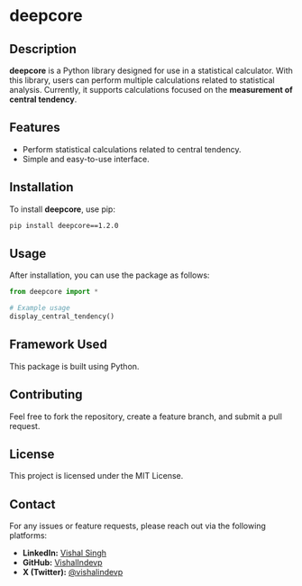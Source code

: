 # deepcore

## Description
**deepcore** is a Python library designed for use in a statistical calculator. With this library, users can perform multiple calculations related to statistical analysis. Currently, it supports calculations focused on the **measurement of central tendency**.

## Features
- Perform statistical calculations related to central tendency.
- Simple and easy-to-use interface.

## Installation
To install **deepcore**, use pip:
```sh
pip install deepcore==1.2.0
```

## Usage
After installation, you can use the package as follows:
```python
from deepcore import *

# Example usage
display_central_tendency()
```

## Framework Used
This package is built using Python.

## Contributing
Feel free to fork the repository, create a feature branch, and submit a pull request.

## License
This project is licensed under the MIT License.

## Contact
For any issues or feature requests, please reach out via the following platforms:
- **LinkedIn:** [Vishal Singh](https://www.linkedin.com/in/vishal-singh-here/)
- **GitHub:** [VishalIndevp](https://github.com/VishalIndevp)
- **X (Twitter):** [@vishalindevp](https://x.com/vishalindevp)

